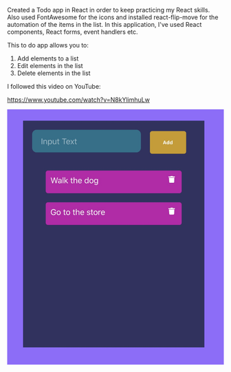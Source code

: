 Created a Todo app in React in order to keep practicing my React skills. Also used FontAwesome for the icons and installed react-flip-move for the automation of the items in the list. In this application, I've used React components, React forms, event handlers etc.

This to do app allows you to:
1. Add elements to a list
2. Edit elements in the list
3. Delete elements in the list


I followed this video on YouTube:

https://www.youtube.com/watch?v=N8kYlimhuLw



<img src="./public/todo_app.jpg" alt="screenshot of todo app in browser"/>